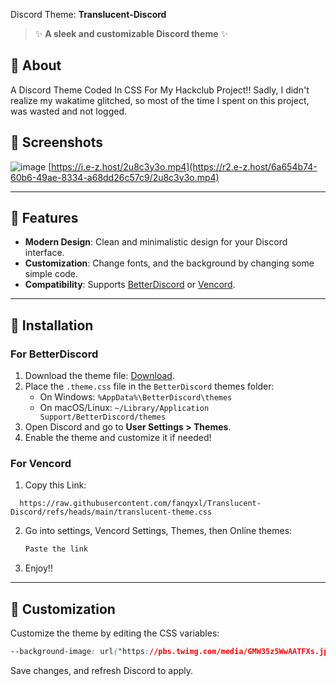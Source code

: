 Discord Theme: **Translucent-Discord**  

> ✨ **A sleek and customizable Discord theme** ✨  

## 🎨 About  

A Discord Theme Coded In CSS For My Hackclub Project!!
Sadly, I didn't realize my wakatime glitched, so most of the time I spent on this project, was wasted and not logged.

## 📸 Screenshots  
![image](https://github.com/user-attachments/assets/b5eb8507-41bd-41f9-a22c-060942256dbb)
[https://i.e-z.host/2u8c3y3o.mp4](https://r2.e-z.host/6a654b74-60b6-49ae-8334-a68dd26c57c9/2u8c3y3o.mp4)

---

## 🚀 Features  

- **Modern Design**: Clean and minimalistic design for your Discord interface.  
- **Customization**: Change fonts, and the background by changing some simple code.  
- **Compatibility**: Supports [BetterDiscord](https://betterdiscord.app/) or [Vencord](https://vencord.dev/).  

---

## 🔧 Installation  

### For BetterDiscord  
1. Download the theme file: [Download](https://github.com/fanqyxl/Translucent-Discord/blob/main/translucent-theme.css).  
2. Place the `.theme.css` file in the `BetterDiscord` themes folder:  
   - On Windows: `%AppData%\BetterDiscord\themes`  
   - On macOS/Linux: `~/Library/Application Support/BetterDiscord/themes`  
3. Open Discord and go to **User Settings > Themes**.  
4. Enable the theme and customize it if needed!  

### For Vencord  
1. Copy this Link:  
 ```
   https://raw.githubusercontent.com/fanqyxl/Translucent-Discord/refs/heads/main/translucent-theme.css  
   ```  
2. Go into settings, Vencord Settings, Themes, then Online themes:  
   ```bash  
   Paste the link  
   ```  
3. Enjoy!! 

---

## 🎨 Customization  

Customize the theme by editing the CSS variables:  

```css  
--background-image: url("https://pbs.twimg.com/media/GMW35z5WwAATFXs.jpg:large"); /* Main background image ( must be a direct link )
```  

Save changes, and refresh Discord to apply.  
